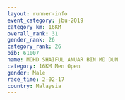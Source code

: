 ```yaml
---
layout: runner-info 
event_category: jbu-2019 
category_km: 16KM  
overall_rank: 31
gender_rank: 26
category_rank: 26
bib: 61007
name: MOHD SHAIFUL ANUAR BIN MD DUN
category: 16KM Men Open
gender: Male
race_time: 2-02-17
country: Malaysia
---
```

